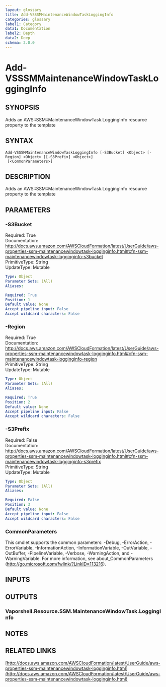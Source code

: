 ```yaml
---
layout: glossary
title: Add-VSSSMMaintenanceWindowTaskLoggingInfo
categories: glossary
label1: Category
data1: Documentation
label2: Depth
data2: Deep
schema: 2.0.0
---
```


# Add-VSSSMMaintenanceWindowTaskLoggingInfo

## SYNOPSIS
Adds an AWS::SSM::MaintenanceWindowTask.LoggingInfo resource property to the template

## SYNTAX

```
Add-VSSSMMaintenanceWindowTaskLoggingInfo [-S3Bucket] <Object> [-Region] <Object> [[-S3Prefix] <Object>]
 [<CommonParameters>]
```

## DESCRIPTION
Adds an AWS::SSM::MaintenanceWindowTask.LoggingInfo resource property to the template

## PARAMETERS

### -S3Bucket
Required: True    
Documentation: http://docs.aws.amazon.com/AWSCloudFormation/latest/UserGuide/aws-properties-ssm-maintenancewindowtask-logginginfo.html#cfn-ssm-maintenancewindowtask-logginginfo-s3bucket    
PrimitiveType: String    
UpdateType: Mutable

```yaml
Type: Object
Parameter Sets: (All)
Aliases:

Required: True
Position: 1
Default value: None
Accept pipeline input: False
Accept wildcard characters: False
```

### -Region
Required: True    
Documentation: http://docs.aws.amazon.com/AWSCloudFormation/latest/UserGuide/aws-properties-ssm-maintenancewindowtask-logginginfo.html#cfn-ssm-maintenancewindowtask-logginginfo-region    
PrimitiveType: String    
UpdateType: Mutable

```yaml
Type: Object
Parameter Sets: (All)
Aliases:

Required: True
Position: 2
Default value: None
Accept pipeline input: False
Accept wildcard characters: False
```

### -S3Prefix
Required: False    
Documentation: http://docs.aws.amazon.com/AWSCloudFormation/latest/UserGuide/aws-properties-ssm-maintenancewindowtask-logginginfo.html#cfn-ssm-maintenancewindowtask-logginginfo-s3prefix    
PrimitiveType: String    
UpdateType: Mutable

```yaml
Type: Object
Parameter Sets: (All)
Aliases:

Required: False
Position: 3
Default value: None
Accept pipeline input: False
Accept wildcard characters: False
```

### CommonParameters
This cmdlet supports the common parameters: -Debug, -ErrorAction, -ErrorVariable, -InformationAction, -InformationVariable, -OutVariable, -OutBuffer, -PipelineVariable, -Verbose, -WarningAction, and -WarningVariable.
For more information, see about_CommonParameters (http://go.microsoft.com/fwlink/?LinkID=113216).

## INPUTS

## OUTPUTS

### Vaporshell.Resource.SSM.MaintenanceWindowTask.LoggingInfo

## NOTES

## RELATED LINKS

[http://docs.aws.amazon.com/AWSCloudFormation/latest/UserGuide/aws-properties-ssm-maintenancewindowtask-logginginfo.html](http://docs.aws.amazon.com/AWSCloudFormation/latest/UserGuide/aws-properties-ssm-maintenancewindowtask-logginginfo.html)

